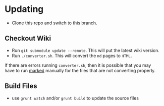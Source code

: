 Updating
========

* Clone this repo and switch to this branch.

Checkout Wiki
-------------

* Run `git submodule update --remote`. This will put the latest wiki version.
* Run `./converter.sh`. This will convert the `md` pages to `HTML`.

If there are errors running `converter.sh`, then it is possible that you may have to run [marked](https://github.com/chjj/marked) manually for the files that are not converting properly.

Build Files
-----------

* use `grunt watch` and/or `grunt build` to update the source files
